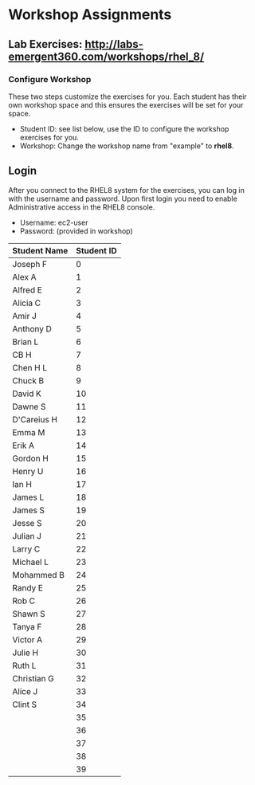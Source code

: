 # Workshop Assignments
## Lab Exercises: http://labs-emergent360.com/workshops/rhel_8/
### Configure Workshop
These two steps customize the exercises for you. Each student has their own workshop space and this ensures the exercises will be set for your space.
- Student ID: see list below, use the ID to configure the workshop exercises for you.
- Workshop: Change the workshop name from "example" to **rhel8**.

## Login
After you connect to the RHEL8 system for the exercises, you can log in with the username and password. Upon first login you need to enable Administrative access in the RHEL8 console.
- Username: ec2-user
- Password: (provided in workshop)

| Student Name | Student ID |
|------------ | ---------------|
| Joseph F | 0 |
|	Alex A	|	1	|
|	Alfred E	|	2	|
|	Alicia C	|	3	|
|	Amir J	|	4	|
|	Anthony D	|	5	|
|	Brian L	|	6	|
|	CB	H	|	7	|
|	Chen H	L	|	8	|
|	Chuck B	|	9	|
|	David K	|	10	|
|	Dawne S	|	11	|
|	D'Careius H	|	12	|
|	Emma M	|	13	|
|	Erik A  |	14	|
|	Gordon H	|	15	|
|	Henry U	|	16	|
|	Ian H	|	17	|
|	James L	|	18	|
|	James S	|	19	|
|	Jesse S	|	20	|
|	Julian J	|	21	|
|	Larry C	|	22	|
|	Michael L	|	23	|
|	Mohammed B	|	24	|
|	Randy E	|	25	|
|	Rob C	|	26	|
|	Shawn S |	27	|
|	Tanya F	|	28	|
|	Victor A	|	29	|
|	Julie H	|	30	|
| Ruth L	|	31	|
|	Christian G	|	32	|
|	Alice J	|	33	|
|	Clint S	|	34	|
|		|	35	|
|		|	36	|
|		|	37	|
|		|	38	|
|		|	39	|
